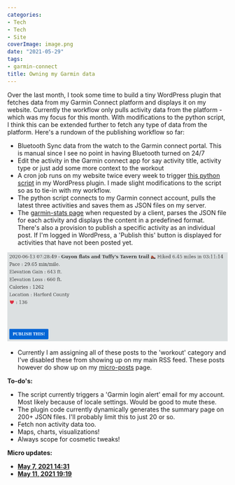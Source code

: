```yaml
---
categories:
- Tech
- Tech
- Site
coverImage: image.png
date: "2021-05-29"
tags:
- garmin-connect
title: Owning my Garmin data
---
```


Over the last month, I took some time to build a tiny WordPress plugin that fetches data from my Garmin Connect platform and displays it on my website. Currently the workflow only pulls activity data from the platform - which was my focus for this month. With modifications to the python script, I think this can be extended further to fetch any type of data from the platform. Here's a rundown of the publishing workflow so far:

- Bluetooth Sync data from the watch to the Garmin connect portal. This is manual since I see no point in having Bluetooth turned on 24/7
- Edit the activity in the Garmin connect app for say activity title, activity type or just add some more context to the workout
- A cron job runs on my website twice every week to trigger [this python script](https://github.com/johannesh83/garmin-connect-export) in my WordPress plugin. I made slight modifications to the script so as to tie-in with my workflow.
- The python script connects to my Garmin connect account, pulls the latest three activities and saves them as JSON files on my server.
- The [garmin-stats page](https://srikanthperinkulam.com/garmin-stats/) when requested by a client, parses the JSON file for each activity and displays the content in a predefined format. There's also a provision to publish a specific activity as an individual post. If I'm logged in WordPress, a 'Publish this' button is displayed for activities that have not been posted yet.

![](images/image.png)

- Currently I am assigning all of these posts to the 'workout' category and I've disabled these from showing up on my main RSS feed. These posts however do show up on my [micro-posts](https://srikanthperinkulam.com/micro/) page.

**To-do's:**

- The script currently triggers a 'Garmin login alert' email for my account. Most likely because of locale settings. Would be good to mute these.
- The plugin code currently dynamically generates the summary page on 200+ JSON files. I'll probably limit this to just 20 or so.
- Fetch non activity data too.
- Maps, charts, visualizations!
- Always scope for cosmetic tweaks!

**Micro updates:**

- [**May 7, 2021 14:31**](https://srikanthperinkulam.com/2021/05/08/may-7-2021-1431/)
- [**May 11, 2021 19:19**](https://srikanthperinkulam.com/2021/05/12/garmin-plugin/)
